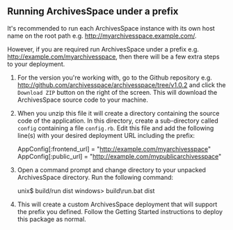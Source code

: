 Running ArchivesSpace under a prefix
------------------------------------

It's recommended to run each ArchivesSpace instance with its own host name on the root path e.g. http://myarchivesspace.example.com/.

However, if you are required run ArchivesSpace under a prefix e.g. http://example.com/myarchivesspace, then there will be a few extra steps to your deployment.

1. For the version you're working with, go to the Github repository e.g. http://github.com/archivesspace/archivesspace/tree/v1.0.2 and click the `Download ZIP` button on the right of the screen.  This will download the ArchivesSpace source code to your machine.

2. When you unzip this file it will create a directory containing the source code of the application.  In this directory, create a sub-directory called `config` containing a file `config.rb`.  Edit this file and add the following line(s) with your desired deployment URL including the prefix:

     AppConfig[:frontend_url] = "http://example.com/myarchivesspace"
     AppConfig[:public_url] = "http://example.com/mypublicarchivesspace"

3. Open a command prompt and change directory to your unpacked ArchivesSpace directory.  Run the following command:

     unix$ build/run dist
     windows> build\run.bat dist

4. This will create a custom ArchivesSpace deployment that will support the prefix you defined.  Follow the Getting Started instructions to deploy this package as normal.
